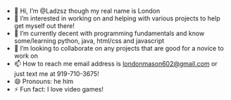 - 👋 Hi, I’m @Ladzsz though my real name is London
- 👀 I’m interested in working on and helping with various projects to help get myself out there!
- 🌱 I’m currently decent with programming fundamentals and know some/learning python, java, html/css and javascript
- 💞️ I’m looking to collaborate on any projects that are good for a novice to work on
- 📫 How to reach me email address is londonmason602@gmail.com or just text me at 919-710-3675! 
- 😄 Pronouns: he him
- ⚡ Fun fact: I love video games!

<!---
Ladzsz/Ladzsz is a ✨ special ✨ repository because its `README.md` (this file) appears on your GitHub profile.
You can click the Preview link to take a look at your changes.
--->
